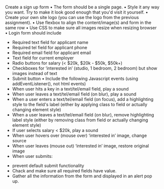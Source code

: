  Create a sign up form
• The form should be a single page.
• Style it any way you want. Try to make it look good enough that you'd visit it yourself.
• Create your own site logo (you can use the logo from the previous assignment).
• Use flexbox to align the content/image(s) and form in the same row
• Use CSS to make sure all images resize when resizing browser
• Login form should include
- Required text field for applicant name
- Required tel field for applicant phone
- Required email field for applicant email
- Text field for current employer
- Radio buttons for salary (< $20k, $20k - $50k, $50k+)
- Checkboxes for ‘interested in’ (studio, 1 bedroom, 2 bedroom) but show images instead of text
- Submit button
• Include the following Javascript events (using addEventListener(), not html events)
- When user hits a key in a text/tel/email field, play a sound
- When user leaves a text/tel/email field (on blur), play a sound
- When a user enters a text/tel/email field (on focus), add a highlighting style to the field's label
(either by applying class to field or actually changing element style)
- When a user leaves a text/tel/email field (on blur), remove highlighting label style
(either by removing class from field or actually changing element style)
- If user selects salary < $20k, play a sound
- When user hovers over (mouse over) ‘interested in’ image, change source
- When user leaves (mouse out) ‘interested in’ image, restore original image
- When user submits:
+ prevent default submit functionality
+ Chack and make sure all required fields have value.
+ Gather all the information from the form and displayed in an alert pop up.

